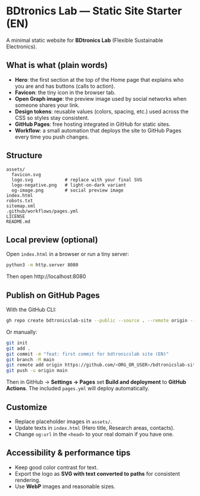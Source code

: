 # BDtronics Lab — Static Site Starter (EN)

A minimal static website for **BDtronics Lab** (Flexible Sustainable Electronics).

## What is what (plain words)
- **Hero**: the first section at the top of the Home page that explains who you are and has buttons (calls to action).
- **Favicon**: the tiny icon in the browser tab.
- **Open Graph image**: the preview image used by social networks when someone shares your link.
- **Design tokens**: reusable values (colors, spacing, etc.) used across the CSS so styles stay consistent.
- **GitHub Pages**: free hosting integrated in GitHub for static sites.
- **Workflow**: a small automation that deploys the site to GitHub Pages every time you push changes.

## Structure
```
assets/
  favicon.svg
  logo.svg            # replace with your final SVG
  logo-negative.png   # light-on-dark variant
  og-image.png        # social preview image
index.html
robots.txt
sitemap.xml
.github/workflows/pages.yml
LICENSE
README.md
```

## Local preview (optional)
Open `index.html` in a browser or run a tiny server:
```bash
python3 -m http.server 8080
```
Then open http://localhost:8080

## Publish on GitHub Pages
With the GitHub CLI:
```bash
gh repo create bdtronicslab-site --public --source . --remote origin --push
```
Or manually:
```bash
git init
git add .
git commit -m "feat: first commit for bdtronicslab site (EN)"
git branch -M main
git remote add origin https://github.com/<ORG_OR_USER>/bdtronicslab-site.git
git push -u origin main
```
Then in GitHub → **Settings → Pages** set **Build and deployment** to **GitHub Actions**. The included `pages.yml` will deploy automatically.

## Customize
- Replace placeholder images in `assets/`.
- Update texts in `index.html` (Hero title, Research areas, contacts).
- Change `og:url` in the `<head>` to your real domain if you have one.

## Accessibility & performance tips
- Keep good color contrast for text.
- Export the logo as **SVG with text converted to paths** for consistent rendering.
- Use **WebP** images and reasonable sizes.
